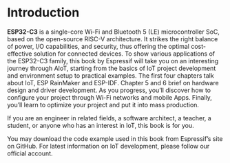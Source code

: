 # Introduction

**ESP32-C3** is a single-core Wi-Fi and Bluetooth 5 (LE) microcontroller SoC, based on the open-source RISC-V architecture. It strikes the right balance of power, I/O capabilities, and security, thus offering the optimal cost-effective solution for connected devices. To show various applications of the ESP32-C3 family, this book by Espressif will take you on an interesting journey through AIoT, starting from the basics of IoT project development and environment setup to practical examples. The first four chapters talk about IoT, ESP RainMaker and ESP-IDF. Chapter 5 and 6 brief on hardware design and driver development. As you progress, you’ll discover how to configure your project through Wi-Fi networks and mobile Apps. Finally, you’ll learn to optimize your project and put it into mass production.

If you are an engineer in related fields, a software architect, a teacher, a student, or anyone who has an interest in IoT, this book is for you.

You may download the code example used in this book from Espressif’s site on GitHub. For latest information on IoT development, please follow our official account.